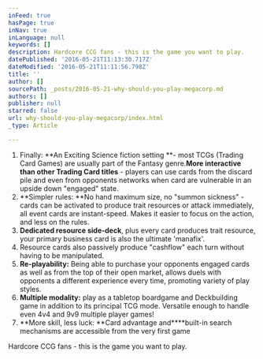 ```yaml
---
inFeed: true
hasPage: true
inNav: true
inLanguage: null
keywords: []
description: Hardcore CCG fans - this is the game you want to play.
datePublished: '2016-05-21T11:13:30.717Z'
dateModified: '2016-05-21T11:11:56.798Z'
title: ''
author: []
sourcePath: _posts/2016-05-21-why-should-you-play-megacorp.md
authors: []
publisher: null
starred: false
url: why-should-you-play-megacorp/index.html
_type: Article

---
```

1. Finally: **An Exciting Science fiction setting **- most TCGs (Trading Card Games) are usually part of the Fantasy genre.**More interactive than other Trading Card titles** - players can use cards from the discard pile and even from opponents networks when card are vulnerable in an upside down "engaged" state.
2. **Simpler rules: **No hand maximum size, no "summon sickness" - cards can be activated to produce trait resources or attack immediately, all event cards are instant-speed. Makes it easier to focus on the action, and less on the rules.
3. **Dedicated resource side-deck**, plus every card produces trait resource, your primary business card is also the ultimate 'manafix'. 
4. Resource cards also passively produce "cashflow" each turn without having to be manipulated.
5. **Re-playability:** Being able to purchase your opponents engaged cards as well as from the top of their open market, allows duels with opponents a different experience every time, promoting variety of play styles.
6. **Multiple modality:** play as a tabletop boardgame and Deckbuilding game in addition to its principal TCG mode. Versatile enough to handle even 4v4 and 9v9 multiple player games!
7. **More skill, less luck: **Card advantage and****built-in search mechanisms are accessible from the very first game

Hardcore CCG fans - this is the game you want to play.